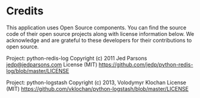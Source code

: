 # Credits

This application uses Open Source components. You can find the source code of their open source projects along with license information below. We acknowledge and are grateful to these developers for their contributions to open source.

Project: python-redis-log
Copyright (c) 2011 Jed Parsons <jedp@jedparsons.com>
License (MIT) https://github.com/jedp/python-redis-log/blob/master/LICENSE

Project: python-logstash
Copyright (c) 2013, Volodymyr Klochan
License (MIT) https://github.com/vklochan/python-logstash/blob/master/LICENSE
